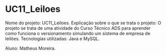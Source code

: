 # UC11_Leiloes

Nome do projeto: UC11_Leiloes.
Explicação sobre o que se trata o projeto: O projeto se trata de uma atividade do Curso Técnico ADS para aprender como funciona o versionamento simulando um sistema de empresa de leilões.
Tecnologias utilizadas: Java e MySQL.

Aluno: Matheus Moreira.
